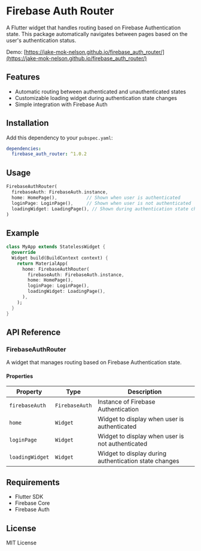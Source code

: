 # Firebase Auth Router

A Flutter widget that handles routing based on Firebase Authentication state. This package automatically navigates between pages based on the user's authentication status.

Demo: [https://jake-mok-nelson.github.io/firebase_auth_router/](https://jake-mok-nelson.github.io/firebase_auth_router/)

## Features

- Automatic routing between authenticated and unauthenticated states
- Customizable loading widget during authentication state changes
- Simple integration with Firebase Auth

## Installation

Add this dependency to your `pubspec.yaml`:

```yaml
dependencies:
  firebase_auth_router: ^1.0.2
```

## Usage

```dart
FirebaseAuthRouter(
  firebaseAuth: FirebaseAuth.instance,
  home: HomePage(),           // Shown when user is authenticated
  loginPage: LoginPage(),     // Shown when user is not authenticated
  loadingWidget: LoadingPage(), // Shown during authentication state changes
)
```

## Example

```dart
class MyApp extends StatelessWidget {
  @override
  Widget build(BuildContext context) {
    return MaterialApp(
      home: FirebaseAuthRouter(
        firebaseAuth: FirebaseAuth.instance,
        home: HomePage(),
        loginPage: LoginPage(),
        loadingWidget: LoadingPage(),
      ),
    );
  }
}
```

## API Reference

### FirebaseAuthRouter

A widget that manages routing based on Firebase Authentication state.

#### Properties

| Property | Type | Description |
|----------|------|-------------|
| `firebaseAuth` | `FirebaseAuth` | Instance of Firebase Authentication |
| `home` | `Widget` | Widget to display when user is authenticated |
| `loginPage` | `Widget` | Widget to display when user is not authenticated |
| `loadingWidget` | `Widget` | Widget to display during authentication state changes |

## Requirements

- Flutter SDK
- Firebase Core
- Firebase Auth

## License

MIT License
